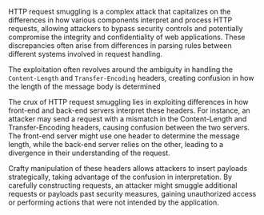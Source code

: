 HTTP request smuggling is a complex attack that capitalizes on the differences in how various components interpret and process HTTP requests, allowing attackers to bypass security controls and potentially compromise the integrity and confidentiality of web applications. These discrepancies often arise from differences in parsing rules between different systems involved in request handling.

The exploitation often revolves around the ambiguity in handling the `Content-Length` and `Transfer-Encoding` headers, creating confusion in how the length of the message body is determined

The crux of HTTP request smuggling lies in exploiting differences in how front-end and back-end servers interpret these headers. For instance, an attacker may send a request with a mismatch in the Content-Length and Transfer-Encoding headers, causing confusion between the two servers. The front-end server might use one header to determine the message length, while the back-end server relies on the other, leading to a divergence in their understanding of the request.

Crafty manipulation of these headers allows attackers to insert payloads strategically, taking advantage of the confusion in interpretation. By carefully constructing requests, an attacker might smuggle additional requests or payloads past security measures, gaining unauthorized access or performing actions that were not intended by the application.